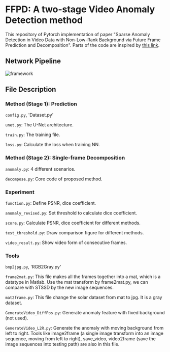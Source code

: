 # FFPD: A two-stage Video Anomaly Detection method

This repository of Pytorch implementation of paper "Sparse Anomaly Detection in Video Data with Non-Low-Rank Background via Future Frame Prediction and Decomposition". Parts of the code are inspired by [this link](https://github.com/feiyuhuahuo/Anomaly_Prediction).

## Network Pipeline

![framework](https://github.com/Evelyn-wyc/FFP_Decompose/assets/49446524/84908a02-cd48-4ead-9b84-916e55ce5e5e)

## File Description

### Method (Stage 1): Prediction
`config.py`, 'Dataset.py'

`unet.py`: The U-Net architecture.

`train.py`: The training file.

`loss.py`: Calculate the loss when training NN.

### Method (Stage 2): Single-frame Decomposition

`anomaly.py`: 4 different scenarios.

`decompose.py`: Core code of proposed method.

### Experiment

`function.py`: Define PSNR, dice coefficient.

`anomaly_revised.py`: Set threshold to calculate dice coefficient.

`score.py`: Calculate PSNR, dice coefficient for different methods.

`test_threshold.py`: Draw comparison figure for different methods.

`video_result.py`: Show video form of consecutive frames.

### Tools

`bmp2jpg.py`, 'RGB2Gray.py'

`frame2mat.py`: This file makes all the frames together into a mat, which is a datatype in Matlab. Use the mat transform by frame2mat.py, we can compare with STSSD by the new image sequences.

`mat2frame.py`: This file change the solar dataset from mat to jpg. It is a gray dataset.

`GenerateVideo_DiffPos.py`:	Generate anomaly feature with fixed background (not used).

`GenerateVideo_L2R.py`: Generate the anomaly with moving background from left to right. Tools like image2frame (a single image transform into an image sequence, moving from left to right), save_video, video2frame (save the image sequences into testing path) are also in this file.
